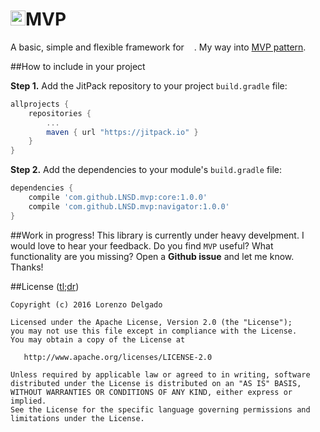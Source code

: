 # <img src="https://www.android.com/static/img/logos-2x/android-wordmark-8EC047.png" height="24"/>MVP 

A basic, simple and flexible framework for <img src="https://www.android.com/static/img/logos-2x/android-wordmark-8EC047.png" height="12"/>. My way into [MVP pattern](https://github.com/googlesamples/android-architecture/tree/todo-mvp/). 

##How to include in your project

**Step 1.** Add the JitPack repository to your project `build.gradle` file:

```gradle
allprojects {
	repositories {
		...
		maven { url "https://jitpack.io" }
	}
}
```
**Step 2.** Add the dependencies to your module's `build.gradle` file:

```gradle
dependencies {
	compile 'com.github.LNSD.mvp:core:1.0.0'
	compile 'com.github.LNSD.mvp:navigator:1.0.0'
}

```

##Work in progress!
This library is currently under heavy develpment. I would love to hear your feedback. Do you find `MVP` useful? What functionality are you missing? Open a **Github issue** and let me know. Thanks!

##License ([tl;dr](https://tldrlegal.com/license/apache-license-2.0-(apache-2.0)))
```
Copyright (c) 2016 Lorenzo Delgado

Licensed under the Apache License, Version 2.0 (the "License");
you may not use this file except in compliance with the License.
You may obtain a copy of the License at

   http://www.apache.org/licenses/LICENSE-2.0

Unless required by applicable law or agreed to in writing, software
distributed under the License is distributed on an "AS IS" BASIS,
WITHOUT WARRANTIES OR CONDITIONS OF ANY KIND, either express or implied.
See the License for the specific language governing permissions and
limitations under the License.
```